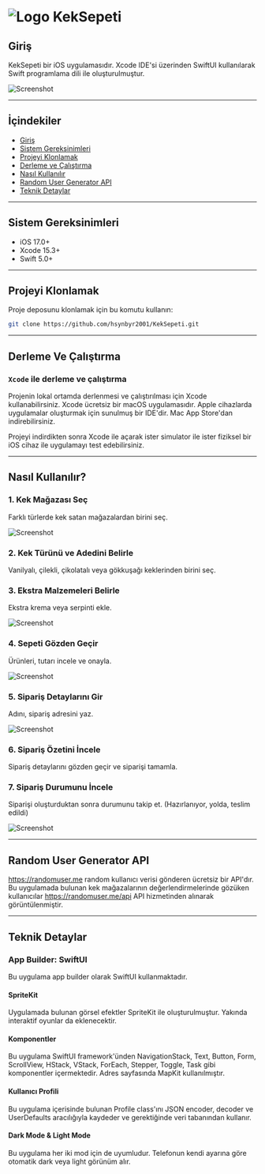 # ![Logo](./gitimages/keklogo.png) KekSepeti

## Giriş

KekSepeti bir iOS uygulamasıdır. Xcode IDE'si üzerinden SwiftUI kullanılarak Swift programlama dili ile oluşturulmuştur. 

![Screenshot](./gitimages/ss1.png)

---

## İçindekiler
- [Giriş](#giriş)
- [Sistem Gereksinimleri](#sistem-gereksinimleri)
- [Projeyi Klonlamak](#projeyi-klonlamak)
- [Derleme ve Çalıştırma](#derleme-ve-çalıştırma)
- [Nasıl Kullanılır](#nasıl-kullanılır?)
- [Random User Generator API](#random-user-generator-api)
- [Teknik Detaylar](#teknik-detaylar)

---

## Sistem Gereksinimleri
- iOS 17.0+
- Xcode 15.3+
- Swift 5.0+

---

## Projeyi Klonlamak

Proje deposunu klonlamak için bu komutu kullanın:
```bash
git clone https://github.com/hsynbyr2001/KekSepeti.git
```

---

## Derleme Ve Çalıştırma

### `Xcode` ile derleme ve çalıştırma
Projenin lokal ortamda derlenmesi ve çalıştırılması için Xcode kullanabilirsiniz. Xcode ücretsiz bir macOS uygulamasıdır. Apple cihazlarda uygulamalar oluşturmak için sunulmuş bir IDE'dir. Mac App Store'dan indirebilirsiniz.

Projeyi indirdikten sonra Xcode ile açarak ister simulator ile ister fiziksel bir iOS cihaz ile uygulamayı test edebilirsiniz.

---

## Nasıl Kullanılır?

### 1. Kek Mağazası Seç
Farklı türlerde kek satan mağazalardan birini seç.

![Screenshot](./gitimages/ss2.png)

### 2. Kek Türünü ve Adedini Belirle
Vanilyalı, çilekli, çikolatalı veya gökkuşağı keklerinden birini seç. 

### 3. Ekstra Malzemeleri Belirle
Ekstra krema veya serpinti ekle.

![Screenshot](./gitimages/ss3.png)

### 4. Sepeti Gözden Geçir
Ürünleri, tutarı incele ve onayla.

![Screenshot](./gitimages/ss4.png)

### 5. Sipariş Detaylarını Gir
Adını, sipariş adresini yaz.

![Screenshot](./gitimages/ss5.png)

### 6. Sipariş Özetini İncele
Sipariş detaylarını gözden geçir ve siparişi tamamla.

### 7. Sipariş Durumunu İncele
Siparişi oluşturduktan sonra durumunu takip et. (Hazırlanıyor, yolda, teslim edildi)

![Screenshot](./gitimages/ss6.png)

---

## Random User Generator API
https://randomuser.me random kullanıcı verisi gönderen ücretsiz bir API'dır. Bu uygulamada bulunan kek mağazalarının değerlendirmelerinde gözüken kullanıcılar https://randomuser.me/api API hizmetinden alınarak görüntülenmiştir.

---

## Teknik Detaylar
### App Builder: SwiftUI
Bu uygulama app builder olarak SwiftUI kullanmaktadır.

#### SpriteKit
Uygulamada bulunan görsel efektler SpriteKit ile oluşturulmuştur. Yakında interaktif oyunlar da eklenecektir.

#### Komponentler
Bu uygulama SwiftUI framework'ünden NavigationStack, Text, Button, Form, ScrollView, HStack, VStack, ForEach, Stepper, Toggle, Task gibi komponentler içermektedir. Adres sayfasında MapKit kullanılmıştır.

#### Kullanıcı Profili
Bu uygulama içerisinde bulunan Profile class'ını JSON encoder, decoder ve UserDefaults aracılığıyla kaydeder ve gerektiğinde veri tabanından kullanır.

#### Dark Mode & Light Mode
Bu uygulama her iki mod için de uyumludur. Telefonun kendi ayarına göre otomatik dark veya light görünüm alır.
